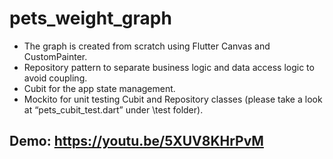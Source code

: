 # pets_weight_graph

- The graph is created from scratch using Flutter Canvas and CustomPainter.
- Repository pattern to separate business logic and data access logic to avoid coupling.
- Cubit for the app state management.
- Mockito for unit testing Cubit and Repository classes (please take a look at “pets_cubit_test.dart” under \test folder).

## Demo: https://youtu.be/5XUV8KHrPvM
